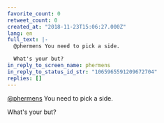 ```yaml
---
favorite_count: 0
retweet_count: 0
created_at: "2018-11-23T15:06:27.000Z"
lang: en
full_text: |-
  @phermens You need to pick a side.

  What's your but?
in_reply_to_screen_name: phermens
in_reply_to_status_id_str: "1065965591209672704"
replies: []
---
```


[@phermens](https://twitter.com/phermens) You need to pick a side.

What's your but?
